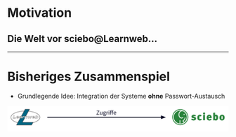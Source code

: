 <!-- .element: data-background-image="images/pixabay/photo-122691.jpg" data-state="dim-background" -->
# Motivation
## Die Welt vor <span class="sciebo">sciebo</span>@<span class="learnweb">Learnweb</span>...

---

# Bisheriges Zusammenspiel

* Grundlegende Idee: Integration der Systeme **ohne** Passwort-Austausch

<img src="images/situation.svg">
